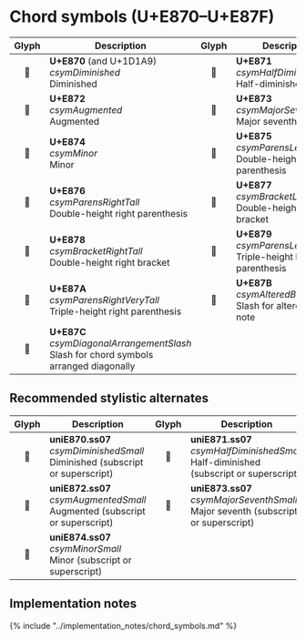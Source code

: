 Chord symbols (U+E870–U+E87F)
=============================

| **Glyph** | **Description** | **Glyph** | **Description**
| :-------: | --------------- | :-------: | ---------------
|<span class="bravura_large">&#xe870;</span> | **U+E870** (and U+1D1A9)<br/>*csymDiminished*<br/>Diminished | <span class="bravura_large">&#xe871;</span> | **U+E871**<br/>*csymHalfDiminished*<br/>Half-diminished
|<span class="bravura_large">&#xe872;</span> | **U+E872**<br/>*csymAugmented*<br/>Augmented | <span class="bravura_large">&#xe873;</span> | **U+E873**<br/>*csymMajorSeventh*<br/>Major seventh
|<span class="bravura_large">&#xe874;</span> | **U+E874**<br/>*csymMinor*<br/>Minor | <span class="bravura_large">&#xe875;</span> | **U+E875**<br/>*csymParensLeftTall*<br/>Double-height left parenthesis
|<span class="bravura_large">&#xe876;</span> | **U+E876**<br/>*csymParensRightTall*<br/>Double-height right parenthesis | <span class="bravura_large">&#xe877;</span> | **U+E877**<br/>*csymBracketLeftTall*<br/>Double-height left bracket
|<span class="bravura_large">&#xe878;</span> | **U+E878**<br/>*csymBracketRightTall*<br/>Double-height right bracket | <span class="bravura_large">&#xe879;</span> | **U+E879**<br/>*csymParensLeftVeryTall*<br/>Triple-height left parenthesis
|<span class="bravura_large">&#xe87a;</span> | **U+E87A**<br/>*csymParensRightVeryTall*<br/>Triple-height right parenthesis | <span class="bravura_large">&#xe87b;</span> | **U+E87B**<br/>*csymAlteredBassSlash*<br/>Slash for altered bass note
|<span class="bravura_large">&#xe87c;</span> | **U+E87C**<br/>*csymDiagonalArrangementSlash*<br/>Slash for chord symbols arranged diagonally | &nbsp; | &nbsp;

Recommended stylistic alternates
--------------------------------
| **Glyph** | **Description** | **Glyph** | **Description**
| :-------: | --------------- | :-------: | ---------------
|<span class="bravura_large">&#xf4d8;</span> | **uniE870.ss07**<br/>*csymDiminishedSmall*<br/>Diminished (subscript or superscript) | <span class="bravura_large">&#xf4d7;</span> | **uniE871.ss07**<br/>*csymHalfDiminishedSmall*<br/>Half-diminished (subscript or superscript)
|<span class="bravura_large">&#xf4d9;</span> | **uniE872.ss07**<br/>*csymAugmentedSmall*<br/>Augmented (subscript or superscript) | <span class="bravura_large">&#xf4da;</span> | **uniE873.ss07**<br/>*csymMajorSeventhSmall*<br/>Major seventh (subscript or superscript)
|<span class="bravura_large">&#xf4db;</span> | **uniE874.ss07**<br/>*csymMinorSmall*<br/>Minor (subscript or superscript) | &nbsp; | &nbsp;

Implementation notes
---------------------

{% include "../implementation_notes/chord_symbols.md" %}